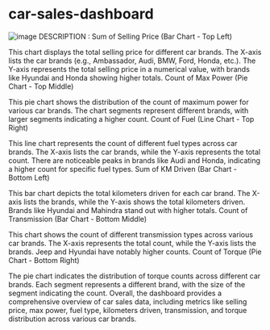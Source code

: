 # car-sales-dashboard


![image](https://github.com/user-attachments/assets/e3345b91-51f5-4892-9af5-29bd297d0a32)
DESCRIPTION :
Sum of Selling Price (Bar Chart - Top Left)

This chart displays the total selling price for different car brands.
The X-axis lists the car brands (e.g., Ambassador, Audi, BMW, Ford, Honda, etc.).
The Y-axis represents the total selling price in a numerical value, with brands like Hyundai and Honda showing higher totals.
Count of Max Power (Pie Chart - Top Middle)

This pie chart shows the distribution of the count of maximum power for various car brands.
The chart segments represent different brands, with larger segments indicating a higher count.
Count of Fuel (Line Chart - Top Right)

This line chart represents the count of different fuel types across car brands.
The X-axis lists the car brands, while the Y-axis represents the total count.
There are noticeable peaks in brands like Audi and Honda, indicating a higher count for specific fuel types.
Sum of KM Driven (Bar Chart - Bottom Left)

This bar chart depicts the total kilometers driven for each car brand.
The X-axis lists the brands, while the Y-axis shows the total kilometers driven.
Brands like Hyundai and Mahindra stand out with higher totals.
Count of Transmission (Bar Chart - Bottom Middle)

This chart shows the count of different transmission types across various car brands.
The X-axis represents the total count, while the Y-axis lists the brands.
Jeep and Hyundai have notably higher counts.
Count of Torque (Pie Chart - Bottom Right)

The pie chart indicates the distribution of torque counts across different car brands.
Each segment represents a different brand, with the size of the segment indicating the count.
Overall, the dashboard provides a comprehensive overview of car sales data, including metrics like selling price, max power, fuel type, kilometers driven, transmission, and torque distribution across various car brands.

